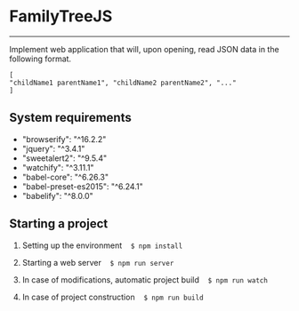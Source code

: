 # FamilyTreeJS

---

Implement web application that will, upon opening, read JSON data in the following format.

```
[
"childName1 parentName1", "childName2 parentName2", "..."
]
```

## System requirements
* "browserify": "^16.2.2"
* "jquery": "^3.4.1"
* "sweetalert2": "^9.5.4"
* "watchify": "^3.11.1"
* "babel-core": "^6.26.3"
* "babel-preset-es2015": "^6.24.1"
* "babelify": "^8.0.0"

## Starting a project
1. Setting up the environment
   `$ npm install`

2. Starting a web server
   `$ npm run server`

3. In case of modifications, automatic project build
   `$ npm run watch`

4. In case of project construction
   `$ npm run build`